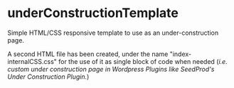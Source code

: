 # underConstructionTemplate
Simple HTML/CSS responsive template to use as an under-construction page.

A second HTML file has been created, under the name "index-internalCSS.css" for the use of it as single block of code when needed (*i.e. custom under construction page in Wordpress Plugins like SeedProd's Under Construction Plugin.*)